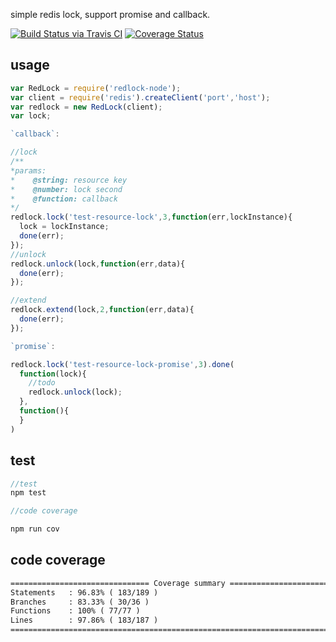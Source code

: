 simple redis lock, support promise and callback.

[![Build Status via Travis CI](https://travis-ci.org/navyxie/redlock-node.svg?branch=master)](https://travis-ci.org/navyxie/redlock-node) [![Coverage Status](https://coveralls.io/repos/github/navyxie/redlock-node/badge.svg?branch=master)](https://coveralls.io/github/navyxie/redlock-node?branch=master)

## usage

```js
var RedLock = require('redlock-node');
var client = require('redis').createClient('port','host');
var redlock = new RedLock(client);
var lock;

`callback`:

//lock
/**
*params:
*    @string: resource key
*    @number: lock second
*    @function: callback
*/
redlock.lock('test-resource-lock',3,function(err,lockInstance){
  lock = lockInstance;
  done(err);
});
//unlock
redlock.unlock(lock,function(err,data){
  done(err);
});

//extend 
redlock.extend(lock,2,function(err,data){
  done(err);
}); 

`promise`:

redlock.lock('test-resource-lock-promise',3).done(
  function(lock){
    //todo
    redlock.unlock(lock);
  },
  function(){
  }
) 
```

## test
```js
//test
npm test

//code coverage

npm run cov
```

## code coverage

```html
=============================== Coverage summary ===============================
Statements   : 96.83% ( 183/189 )
Branches     : 83.33% ( 30/36 )
Functions    : 100% ( 77/77 )
Lines        : 97.86% ( 183/187 )
================================================================================
```